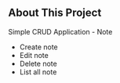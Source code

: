 
## About This Project

Simple CRUD Application - Note

- Create note
- Edit note
- Delete note
- List all note
